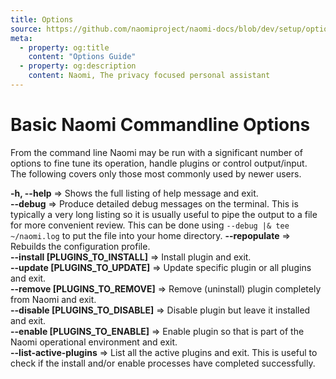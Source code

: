 ```yaml
---
title: Options
source: https://github.com/naomiproject/naomi-docs/blob/dev/setup/options.md
meta:
  - property: og:title
    content: "Options Guide"
  - property: og:description
    content: Naomi, The privacy focused personal assistant
---
```


# Basic Naomi Commandline Options

From the command line Naomi may be run with a significant number of options to fine tune its operation,
handle plugins or control output/input. The following covers only those most commonly
used by newer users.

  **-h, --help** => Shows the full listing of help message and exit.  
  **--debug** => Produce detailed debug messages on the terminal. This is typically a very
long listing so it is usually useful to pipe the output to a file for more convenient review.
This can be done using `--debug |& tee  ~/naomi.log` to put the file into your home directory.
  **--repopulate** => Rebuilds the configuration profile.  
  **--install [PLUGINS_TO_INSTALL]** => Install plugin and exit.  
  **--update [PLUGINS_TO_UPDATE]** => Update specific plugin or all plugins and exit.  
  **--remove [PLUGINS_TO_REMOVE]** => Remove (uninstall) plugin completely from Naomi and exit.  
  **--disable [PLUGINS_TO_DISABLE]** => Disable plugin but leave it installed and exit.  
  **--enable [PLUGINS_TO_ENABLE]** => Enable plugin so that is part of the Naomi operational 
environment and exit.  
  **--list-active-plugins** => List all the active plugins and exit. This is useful to check
if the install and/or enable processes have completed successfully.  

<DocPreviousVersions/>
<EditPageLink/>
